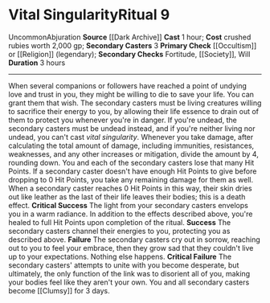 ﻿---
area: null
cost: crushed rubies worth 2,000 gp
duration: 3 hours
element: null
heighten: null
heighten_level: '9'
id: '90'
level: '9'
name: Vital Singularity
primary_check: '[[DATABASE/skill/Occultism|Occultism]] or [[DATABASE/skill/Religion|Religion]]
  (legendary)'
range: null
rarity: Uncommon
requirement: null
school: Abjuration
secondary_casters: '3'
secondary_check: Fortitude, [[DATABASE/skill/Society|Society]] , Will
source: '[[DATABASE/source/Dark Archive|Dark Archive]]'
target: null
trait:
- '[[DATABASE/trait/Abjuration|Abjuration]]'
- '[[DATABASE/trait/Uncommon|Uncommon]]'
type: Ritual

---
# Vital Singularity<span class="item-type">Ritual 9</span>

<span class="trait-uncommon item-trait">Uncommon</span><span class="item-trait">Abjuration</span>
**Source** [[Dark Archive]]
**Cast** 1 hour; **Cost** crushed rubies worth 2,000 gp; **Secondary Casters** 3
**Primary Check** [[Occultism]] or [[Religion]] (legendary); **Secondary Checks** Fortitude, [[Society]], Will
**Duration** 3 hours

---
When several companions or followers have reached a point of undying love and trust in you, they might be willing to die to save your life. You can grant them that wish. The secondary casters must be living creatures willing to sacrifice their energy to you, by allowing their life essence to drain out of them to protect you whenever you're in danger. If you're undead, the secondary casters must be undead instead, and if you're neither living nor undead, you can't cast _vital singularity_. Whenever you take damage, after calculating the total amount of damage, including immunities, resistances, weaknesses, and any other increases or mitigation, divide the amount by 4, rounding down. You and each of the secondary casters lose that many Hit Points. If a secondary caster doesn't have enough Hit Points to give before dropping to 0 Hit Points, you take any remaining damage for them as well. When a secondary caster reaches 0 Hit Points in this way, their skin dries out like leather as the last of their life leaves their bodies; this is a death effect.
**Critical Success** The light from your secondary casters envelops you in a warm radiance. In addition to the effects described above, you're healed to full Hit Points upon completion of the ritual.
**Success** The secondary casters channel their energies to you, protecting you as described above.
**Failure** The secondary casters cry out in sorrow, reaching out to you to feel your embrace, then they grow sad that they couldn't live up to your expectations. Nothing else happens.
**Critical Failure** The secondary casters' attempts to unite with you become desperate, but ultimately, the only function of the link was to disorient all of you, making your bodies feel like they aren't your own. You and all secondary casters become [[Clumsy]] for 3 days.